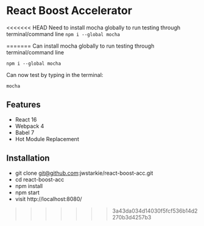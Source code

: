 # React Boost Accelerator

<<<<<<< HEAD
Need to install mocha globally to run testing through terminal/command line
`npm i --global mocha`

=======
Can install mocha globally to run testing through terminal/command line

`npm i --global mocha`

Can now test by typing in the terminal:

`mocha`

## Features
- React 16
- Webpack 4
- Babel 7
- Hot Module Replacement

## Installation
- git clone git@github.com:jwstarkie/react-boost-acc.git
- cd react-boost-acc
- npm install
- npm start
- visit http://localhost:8080/
>>>>>>> 3a43da034d14030f5fcf536b14d2270b3d4257b3
